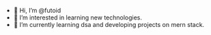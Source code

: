 - 👋 Hi, I’m @futoid
- 👀 I’m interested in learning new technologies.
- 🌱 I’m currently learning dsa and developing projects on mern stack.


<!---
aliekmandal/aliekmandal is a ✨ special ✨ repository because its `README.md` (this file) appears on your GitHub profile.
You can click the Preview link to take a look at your changes.
--->

